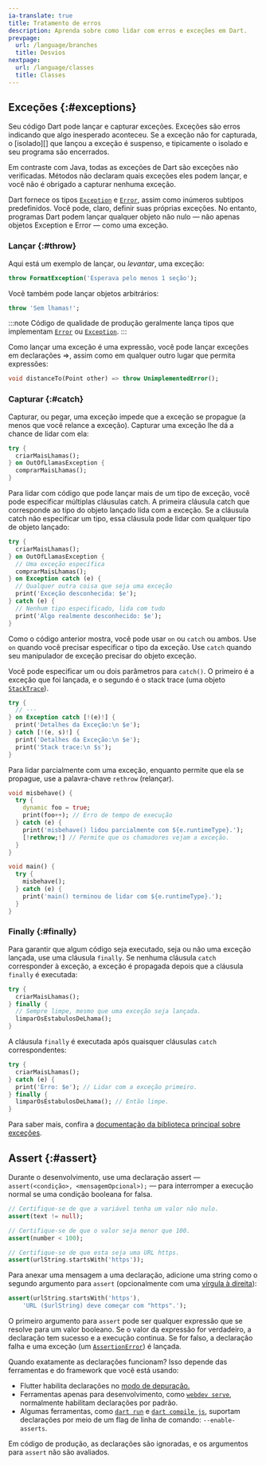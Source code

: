 ```yaml
---
ia-translate: true
title: Tratamento de erros
description: Aprenda sobre como lidar com erros e exceções em Dart.
prevpage:
  url: /language/branches
  title: Desvios
nextpage:
  url: /language/classes
  title: Classes
---
```


## Exceções {:#exceptions}

Seu código Dart pode lançar e capturar exceções. Exceções são erros
indicando que algo inesperado aconteceu. Se a exceção não for
capturada, o [isolado][] que lançou a exceção é suspenso,
e tipicamente o isolado e seu programa são encerrados.

Em contraste com Java, todas as exceções de Dart são exceções não verificadas.
Métodos não declaram quais exceções eles podem lançar, e você não é
obrigado a capturar nenhuma exceção.

Dart fornece os tipos [`Exception`][] e [`Error`][],
assim como inúmeros subtipos predefinidos. Você pode, claro,
definir suas próprias exceções. No entanto, programas Dart podem lançar qualquer
objeto não nulo — não apenas objetos Exception e Error — como uma exceção.

### Lançar {:#throw}

Aqui está um exemplo de lançar, ou *levantar*, uma exceção:

<?code-excerpt "misc/lib/language_tour/exceptions.dart (throw-FormatException)"?>
```dart
throw FormatException('Esperava pelo menos 1 seção');
```

Você também pode lançar objetos arbitrários:

<?code-excerpt "misc/lib/language_tour/exceptions.dart (out-of-llamas)"?>
```dart
throw 'Sem lhamas!';
```

:::note
Código de qualidade de produção geralmente lança tipos que
implementam [`Error`][] ou [`Exception`][].
:::

Como lançar uma exceção é uma expressão, você pode lançar exceções
em declarações =\>, assim como em qualquer outro lugar que permita expressões:

<?code-excerpt "misc/lib/language_tour/exceptions.dart (throw-is-an-expression)"?>
```dart
void distanceTo(Point other) => throw UnimplementedError();
```

### Capturar {:#catch}

Capturar, ou pegar, uma exceção impede que a exceção se
propague (a menos que você relance a exceção).
Capturar uma exceção lhe dá a chance de lidar com ela:

<?code-excerpt "misc/lib/language_tour/exceptions.dart (try)"?>
```dart
try {
  criarMaisLhamas();
} on OutOfLlamasException {
  comprarMaisLhamas();
}
```

Para lidar com código que pode lançar mais de um tipo de exceção, você pode
especificar múltiplas cláusulas catch. A primeira cláusula catch que corresponde ao
tipo do objeto lançado lida com a exceção. Se a cláusula catch não
especificar um tipo, essa cláusula pode lidar com qualquer tipo de objeto lançado:

<?code-excerpt "misc/lib/language_tour/exceptions.dart (try-catch)"?>
```dart
try {
  criarMaisLhamas();
} on OutOfLlamasException {
  // Uma exceção específica
  comprarMaisLhamas();
} on Exception catch (e) {
  // Qualquer outra coisa que seja uma exceção
  print('Exceção desconhecida: $e');
} catch (e) {
  // Nenhum tipo especificado, lida com tudo
  print('Algo realmente desconhecido: $e');
}
```

Como o código anterior mostra, você pode usar `on` ou `catch` ou ambos.
Use `on` quando você precisar especificar o tipo da exceção. Use `catch` quando
seu manipulador de exceção precisar do objeto exceção.

Você pode especificar um ou dois parâmetros para `catch()`.
O primeiro é a exceção que foi lançada,
e o segundo é o stack trace (uma objeto [`StackTrace`][]).

<?code-excerpt "misc/lib/language_tour/exceptions.dart (try-catch-2)" replace="/\(e.*?\)/[!$&!]/g"?>
```dart
try {
  // ···
} on Exception catch [!(e)!] {
  print('Detalhes da Exceção:\n $e');
} catch [!(e, s)!] {
  print('Detalhes da Exceção:\n $e');
  print('Stack trace:\n $s');
}
```

Para lidar parcialmente com uma exceção,
enquanto permite que ela se propague,
use a palavra-chave `rethrow` (relançar).

<?code-excerpt "misc/test/language_tour/exceptions_test.dart (rethrow)" replace="/rethrow;/[!$&!]/g"?>
```dart
void misbehave() {
  try {
    dynamic foo = true;
    print(foo++); // Erro de tempo de execução
  } catch (e) {
    print('misbehave() lidou parcialmente com ${e.runtimeType}.');
    [!rethrow;!] // Permite que os chamadores vejam a exceção.
  }
}

void main() {
  try {
    misbehave();
  } catch (e) {
    print('main() terminou de lidar com ${e.runtimeType}.');
  }
}
```

### Finally {:#finally}

Para garantir que algum código seja executado, seja ou não uma exceção lançada, use
uma cláusula `finally`. Se nenhuma cláusula `catch` corresponder à exceção, a
exceção é propagada depois que a cláusula `finally` é executada:

<?code-excerpt "misc/lib/language_tour/exceptions.dart (finally)"?>
```dart
try {
  criarMaisLhamas();
} finally {
  // Sempre limpe, mesmo que uma exceção seja lançada.
  limparOsEstabulosDeLhama();
}
```

A cláusula `finally` é executada após quaisquer cláusulas `catch` correspondentes:

<?code-excerpt "misc/lib/language_tour/exceptions.dart (try-catch-finally)"?>
```dart
try {
  criarMaisLhamas();
} catch (e) {
  print('Erro: $e'); // Lidar com a exceção primeiro.
} finally {
  limparOsEstabulosDeLhama(); // Então limpe.
}
```

Para saber mais, confira a
[documentação da biblioteca principal sobre exceções](/libraries/dart-core#exceptions).

## Assert {:#assert}

Durante o desenvolvimento, use uma declaração assert
— `assert(<condição>, <mensagemOpcional>);` — para
interromper a execução normal se uma condição booleana for falsa.

<?code-excerpt "misc/test/language_tour/control_flow_test.dart (assert)"?>
```dart
// Certifique-se de que a variável tenha um valor não nulo.
assert(text != null);

// Certifique-se de que o valor seja menor que 100.
assert(number < 100);

// Certifique-se de que esta seja uma URL https.
assert(urlString.startsWith('https'));
```

Para anexar uma mensagem a uma declaração,
adicione uma string como o segundo argumento para `assert`
(opcionalmente com uma [vírgula à direita][]):

<?code-excerpt "misc/test/language_tour/control_flow_test.dart (assert-with-message)"?>
```dart
assert(urlString.startsWith('https'),
    'URL ($urlString) deve começar com "https".');
```

O primeiro argumento para `assert` pode ser qualquer expressão que
se resolve para um valor booleano. Se o valor da expressão
for verdadeiro, a declaração tem sucesso e a execução
continua. Se for falso, a declaração falha e uma exceção (um
[`AssertionError`][]) é lançada.

Quando exatamente as declarações funcionam?
Isso depende das ferramentas e do framework que você está usando:

* Flutter habilita declarações no [modo de depuração.][Flutter debug mode]
* Ferramentas apenas para desenvolvimento, como [`webdev serve`][],
  normalmente habilitam declarações por padrão.
* Algumas ferramentas, como [`dart run`][] e [`dart compile js`][],
  suportam declarações por meio de um flag de linha de comando: `--enable-asserts`.

Em código de produção, as declarações são ignoradas, e
os argumentos para `assert` não são avaliados.

[vírgula à direita]: /language/collections#trailing-comma
[`AssertionError`]: {{site.dart-api}}/dart-core/AssertionError-class.html
[Flutter debug mode]: {{site.flutter-docs}}/testing/debugging#debug-mode-assertions
[`webdev serve`]: /tools/webdev#serve
[`dart run`]: /tools/dart-run
[`dart compile js`]: /tools/dart-compile#js

[isolate]: /language/concurrency#isolates
[`Error`]: {{site.dart-api}}/dart-core/Error-class.html
[`Exception`]: {{site.dart-api}}/dart-core/Exception-class.html
[`StackTrace`]: {{site.dart-api}}/dart-core/StackTrace-class.html
